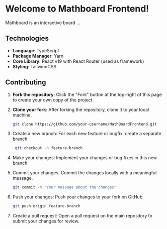 # Welcome to Mathboard Frontend!

Mathboard is an interactive board ...

## Technologies

- **Language**: TypeScript
- **Package Manager**: Yarn
- **Core Library**: React v19 with React Router (used as framework)
- **Styling**: TailwindCSS

## Contributing

1. **Fork the repository**: Click the "Fork" button at the top-right of this page to create your own copy of the project.
2. **Clone your fork**: After forking the repository, clone it to your local machine.
    ```bash
    git clone https://github.com/your-username/MathBoardFrontend.git
    ```
3. Create a new branch: For each new feature or bugfix, create a separate branch.
   ```bash
    git checkout -b feature-branch
    ```
4. Make your changes: Implement your changes or bug fixes in this new branch.

5. Commit your changes: Commit the changes locally with a meaningful message.
    ```bash
    git commit -m "Your message about the changes"
    ```
6. Push your changes: Push your changes to your fork on GitHub.
    ```bash
    git push origin feature-branch
    ```
7. Create a pull request: Open a pull request on the main repository to submit your changes for review.



